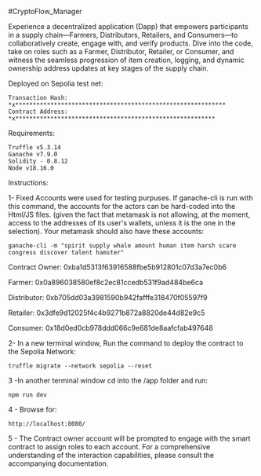 #CryptoFlow_Manager

Experience a decentralized application (Dapp) that empowers participants in a supply chain—Farmers, Distributors, Retailers, and Consumers—to collaboratively create, engage with, and verify products. Dive into the code, take on roles such as a Farmer, Distributor, Retailer, or Consumer, and witness the seamless progression of item creation, logging, and dynamic ownership address updates at key stages of the supply chain.

Deployed on Sepolia test net:
    
    Transaction Hash: *x************************************************************
    Contract Address: *x*********************************************************





Requirements: 

    Truffle v5.3.14
    Ganache v7.9.0
    Solidity - 0.8.12 
    Node v18.16.0


Instructions:


1- Fixed Accounts were used for testing purpuses. 
If ganache-cli is run with this command, the accounts for the actors can be hard-coded into the Html/JS files. (given the fact that
metamask is not allowing, at the moment, access to the addresses of its user's wallets, unless it is the one in the selection). Your metamask should also have these accounts: 

    ganache-cli -m "spirit supply whale amount human item harsh scare congress discover talent hamster" 

Contract Owner: 0xba1d5313f63916588fbe5b912801c07d3a7ec0b6

Farmer:  0x0a896038580ef8c2ec81ccedb531f9ad484be6ca

Distributor: 0xb705dd03a3981590b942fafffe318470f05597f9

Retailer: 0x3dfe9d12025f4c4b9271b872a8820de44d82e9c5

Consumer: 0x18d0ed0cb978ddd066c9e681de8aafcfab497648


2- In a new terminal window, Run the command to deploy the contract to the Sepolia Network:

    truffle migrate --network sepolia --reset

3 -In another terminal window cd into the /app folder and run:

    npm run dev

4 - Browse for:

    http://localhost:8080/

5 - The Contract owner account will be prompted to engage with the smart contract to assign roles to each account. For a comprehensive understanding of the interaction capabilities, please consult the accompanying documentation.






